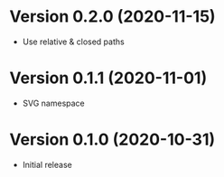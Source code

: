 Version 0.2.0 (2020-11-15)
==========================

- Use relative & closed paths


Version 0.1.1 (2020-11-01)
==========================

- SVG namespace


Version 0.1.0 (2020-10-31)
==========================

- Initial release